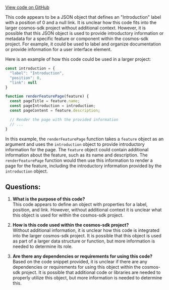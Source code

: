 [View code on GitHub](https://github.com/cosmos/cosmos-sdk.git/docs/docs/intro/_category_.json)

This code appears to be a JSON object that defines an "Introduction" label with a position of 0 and a null link. It is unclear how this code fits into the larger cosmos-sdk project without additional context. However, it is possible that this JSON object is used to provide introductory information or metadata for a specific feature or component within the cosmos-sdk project. For example, it could be used to label and organize documentation or provide information for a user interface element. 

Here is an example of how this code could be used in a larger project:

```javascript
const introduction = {
  "label": "Introduction",
  "position": 0,
  "link": null
}

function renderFeaturePage(feature) {
  const pageTitle = feature.name;
  const pageIntroduction = introduction;
  const pageContent = feature.description;

  // Render the page with the provided information
  // ...
}
```

In this example, the `renderFeaturePage` function takes a `feature` object as an argument and uses the `introduction` object to provide introductory information for the page. The `feature` object could contain additional information about the feature, such as its name and description. The `renderFeaturePage` function would then use this information to render a page for the feature, including the introductory information provided by the `introduction` object.
## Questions: 
 1. **What is the purpose of this code?**\
This code appears to define an object with properties for a label, position, and link. However, without additional context it is unclear what this object is used for within the cosmos-sdk project.

2. **How is this code used within the cosmos-sdk project?**\
Without additional information, it is unclear how this code is integrated into the larger cosmos-sdk project. It is possible that this object is used as part of a larger data structure or function, but more information is needed to determine its role.

3. **Are there any dependencies or requirements for using this code?**\
Based on the code snippet provided, it is unclear if there are any dependencies or requirements for using this object within the cosmos-sdk project. It is possible that additional code or libraries are needed to properly utilize this object, but more information is needed to determine this.